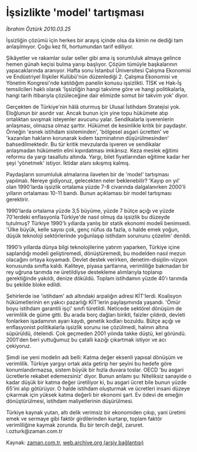 # İşsizlikte 'model' tartışması

*İbrahim Öztürk 2010.03.25*

<tr><td class="metin" colspan="2" style="padding-top: 20px; padding-left: 5px; ">İşsizliğin çözümü için herkes bir arayış içinde olsa da kimin ne dediği tam anlaşılmıyor. Çoğu kez fil, hortumundan tarif ediliyor.</td></tr><tr><td class="metin" colspan="2" style="padding-top: 20px; padding-left: 5px; "><p>Şikâyetler ve rakamlar sular seller gibi ama iş sorumluluk almaya gelince hemen günah keçisi bulma yarışı başlıyor. Çözüm tümüyle başkalarının yapacaklarında aranıyor. Hafta sonu İstanbul Üniversitesi Çalışma Ekonomisi ve Endüstriyel İlişkiler Kulübü'nün düzenlediği 2. Çalışma Ekonomisi ve Yönetim Kongresi'nde katıldığım panelin konusu işsizlikti. TİSK ve Hak-İş temsilcileri haklı olarak 'İşsizliğin hangi takvime göre ve hangi politikalarla, hangi tarih itibarıyla çözüleceğine dair elimizde somut bir takvim yok' diyor.
<p> Gerçekten de Türkiye'nin hâlâ oturmuş bir Ulusal İstihdam Stratejisi yok. Eloğlunun bir asırdır var. Ancak bunun için yine topu hükümete atıp ortalıktan sıvışmak isteyenler avucunu yalar. Sendikalarla işverenlerin anlaşması, olmazsa olmaz şarttır. Hükümet de kesinlikle kritik bir paydaştır. Örneğin 'esnek istihdam sisteminden', 'bölgesel asgari ücretten' ve 'kazanılan hakların korunarak kıdem tazminatının düşürülmesinden' bahsedilmektedir. Bu tür kritik mevzularda işveren ve sendikalar anlaşmadan hükümetin elini kıpırdatması imkânsız. Keza meslek eğitimi reformu da yargı tasallutu altında. Yargı, bilet fiyatlarından eğitime kadar her şeyi 'yönetmek' istiyor. İktidar alanı sıkışmış kalmış.
<p> Paydaşların sorumluluk almalarına ilaveten bir de 'model' tartışması yapılmalı. Nereye gidiyoruz, gelecekten neler beklenebilir? 'Kayıp on yıl' olan 1990'larda işsizlik ortalama yüzde 7-8 civarında dalgalanırken 2000'li yılların ortalaması 10-11 bandı. Bunun açıklaması bir model tartışması gerektirir.
<p> 1990'larda ortalama yüzde 3,5 büyüme, yüzde 7 bütçe açığı ve yüzde 70'lerdeki enflasyonla Türkiye'de nasıl olmuş da işsizlik bu düzeyde tutulmuş? Türkiye 1990'lı yıllarda yanlış bir statik ekonomi modeli benimsedi. 'Ülke büyük, kelle sayısı çok, genç nüfus da fazla, o halde emek yoğun, düşük teknoloji sektörlerinde yoğunlaşıp istihdam sorununu çözelim' denildi.
<p> 1990'lı yıllarda dünya bilgi teknolojilerine yatırım yaparken, Türkiye içine saplandığı modeli geliştiremedi, dönüştüremedi, bu modelden nasıl mezun olacağını ortaya koyamadı. Devlet destek verirken, denetim-disiplin-vizyon konusunda sınıfta kaldı. Kaliteye, piyasa şartlarına, verimliliğe bakmadan bir rey uğruna tarımda ne üretildiyse destekleme alımlarıyla toplanıp gerektiğinde yakıldı, denize döküldü. Toplam istihdamın yüzde 40'ı tarımda bu şekilde bloke edildi.
<p> Şehirlerde ise 'istihdam' adı altındaki arpalığın adresi KİT'lerdi. Koalisyon hükümetlerinin en yakıcı pazarlığı KİT'lerin paylaşımında yaşandı. 'Ömür boyu istihdam garantili işçi' sınıfı türetildi. Neticede sektörel dönüşüm de verimlilik de güme gitti. Bu arada borç dağları birikti, faizler çıldırdı, devleti fonlarken işadamının ayarı kaydı, genetik kodları bozuldu. Bütçe açığı ve enflasyonist politikalarla işsizlik sorunu ise çözülmedi, halının altına süpürüldü, ötelendi. Çok geçmeden 2001 yılında takke düştü, kel göründü. 2001'den beri yuttuğumuz bu çatallı kazığı çıkartmak istiyor ve acı çekiyoruz.
<p> Şimdi ise yeni modelin adı belli: Katma değer eksenli yapısal dönüşüm ve verimlilik. Türkiye yargıyı ortak akla getirip her şeyini bu hedefe göre konumlandırmazsa, sistem büyük bir hızla duvara toslar. OECD 'bu asgari ücretlerle rekabet edemezsiniz' diyor. Bunun anlamı şu: Niteliksiz sanayide o kadar düşük bir katma değer üretiliyor ki, bu asgari ücret bile bunun yüzde 65'ini alıp götürüyor. O halde istihdam oluşturmak ve ücretleri insani düzeye çıkarmak için yüksek katma değerli bir ekonomi şart. Ev ödevi de emeğin dönüştürülmesi, istihdam maliyetlerinin düşürülmesi.
<p> Türkiye kaynak yutan, altı delik verimsiz bir ekonomiden çıkıp, yani üretimi emek ve sermaye gibi faktör girdilerinden kurtarıp, toplam faktör verimliliğine kaymak zorunda. Bu bir tercih değil, zaruret. i.ozturk@zaman.com.tr<br/></p></p></p></p></p></p></p></p></td></tr>

Kaynak: [zaman.com.tr](http://zaman.com.tr/yazar.do?yazino=965523), [web.archive.org (arşiv bağlantısı)](http://web.archive.org/web/20100405045152/http://www.zaman.com.tr:80/yazar.do?yazino=965523)
